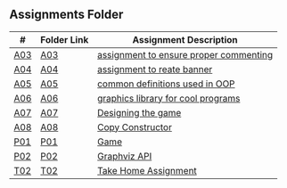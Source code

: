 ## Assignments Folder

|  #   | Folder Link  | Assignment Description |
|------|--------------|------------------------|
| [A03](./A03) | [A03](./A03) | [assignment to ensure proper commenting](./A03)|
| [A04](./A04) | [A04](./A04) | [assignment to reate banner](./A04)|
| [A05](./A05) | [A05](./A05) | [common definitions used in OOP](./A05)|
| [A06](./A06) | [A06](./A06) | [graphics library for cool programs](./A06)|
| [A07](./A07) | [A07](./A07) | [Designing the game](./A07)|
| [A08](./A08) | [A08](./A08) | [Copy Constructor](./A08)|
| [P01](./P01) | [P01](./P01) | [Game](./P01)|
| [P02](./P02) | [P02](./P02) | [Graphviz API](./P02)|
| [T02](./T02) | [T02](./T02) | [Take Home Assignment](./T02)|
